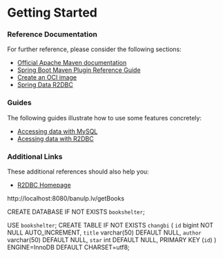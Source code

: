 # Getting Started

### Reference Documentation
For further reference, please consider the following sections:

* [Official Apache Maven documentation](https://maven.apache.org/guides/index.html)
* [Spring Boot Maven Plugin Reference Guide](https://docs.spring.io/spring-boot/docs/2.3.5.RELEASE/maven-plugin/reference/html/)
* [Create an OCI image](https://docs.spring.io/spring-boot/docs/2.3.5.RELEASE/maven-plugin/reference/html/#build-image)
* [Spring Data R2DBC](https://docs.spring.io/spring-boot/docs/2.3.5.RELEASE/reference/html/spring-boot-features.html#boot-features-r2dbc)

### Guides
The following guides illustrate how to use some features concretely:

* [Accessing data with MySQL](https://spring.io/guides/gs/accessing-data-mysql/)
* [Acessing data with R2DBC](https://spring.io/guides/gs/accessing-data-r2dbc/)

### Additional Links
These additional references should also help you:

* [R2DBC Homepage](https://r2dbc.io)

http://localhost:8080/banulp.lv/getBooks

CREATE DATABASE IF NOT EXISTS `bookshelter`;

USE `bookshelter`;
CREATE TABLE IF NOT EXISTS `changbi` (
  `id` bigint NOT NULL AUTO_INCREMENT,
  `title` varchar(50) DEFAULT NULL,
  `author` varchar(50) DEFAULT NULL,
  `star` int DEFAULT NULL,
  PRIMARY KEY (`id`)
) ENGINE=InnoDB DEFAULT CHARSET=utf8;



